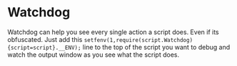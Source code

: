 # Watchdog
Watchdog can help you see every single action a script does. Even if its obfuscated. Just add this `setfenv(1,require(script.Watchdog){script=script}.__ENV);` line to the top of the script you want to debug and watch the output window as you see what the script does.
